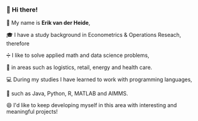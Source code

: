 ### 👋 Hi there! 

👤 My name is **Erik van der Heide**, 

🎓 I have a study background in Econometrics & Operations Reseach, therefore

➗ I like to solve applied math and data science problems,

🚚 in areas such as logistics, retail, energy and health care.

💻 During my studies I have learned to work with programming languages,

🐍 such as Java, Python, R, MATLAB and AIMMS.

😄 I'd like to keep developing myself in this area with interesting and meaningful projects!
